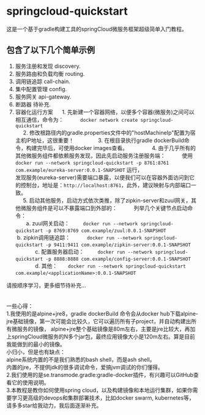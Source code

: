 # springcloud-quickstart
这是一个基于gradle构建工具的springCloud微服务框架超级简单入门教程。

## 包含了以下几个简单示例
1. 服务注册和发现 discovery.
2. 服务路由和负载均衡 routing.
3. 调用链追踪 call-chain.
4. 集中配置管理 config.
5. 服务网关 api-gateway.
6. 断路器 待补充.
7. 容器化运行方案
      1. 先新建一个容器网络，以便多个容器(微服务)之间可以相互通信，命令为：           
        ```docker network create springcloud-quickstart```        
      2.  修改根路径内的gradle.properties文件中的"hostMachineIp"配置为宿主机IP地址，这很重要！          
      3.  在根目录执行gradle dockerBuild命令，构建完毕后，可使用docker images查看。           
      4.  由于几乎所有的其他微服务组件都依赖服务发现，因此先启动服务注册服务端：          
        使用 ```docker run --network springcloud-quickstart -p 8761:8761 com.example/eureka-server:0.0.1-SNAPSHOT``` 运行，        
        发现服务(eureka-server)需要端口暴露，以便我们可以在容器外面访问到它的控制台，地址是：`http://localhost:8761`，此外，建议映射与内部端口一致。           
      5.  启动其他服务，启动方式依次类推，除了zipkin-server和zuul网关，其他微服务组件是可以不暴露端口到外部的：          
        列举几个关键节点启动命令：         
        a.  zuul网关启动：        
        ```docker run --network springcloud-quickstart -p 8769:8769 com.example/zuul:0.0.1-SNAPSHOT```            
        b.  zipkin调用链追踪：          
        ```docker run --network springcloud-quickstart -p 9411:9411 com.example/zipkin-server:0.0.1-SNAPSHOT```           
        c.  配置服务器启动：        
        ```docker run --network springcloud-quickstart -p 8888:8888 com.example/config-server:0.0.1-SNAPSHOT```          
        d.  其他：       
        ```docker run --network springcloud-quickstart com.example/<applicationName>:0.0.1-SNAPSHOT```        

请按顺序学习，更多细节待补充...
<br/><br/><br/>
一些心得：<br/>
1.我使用的是alpine+jre8，gradle dockerBuild 命令会从docker hub下载alpine-jre基础镜像，第一次可能会比较久，它可以遍历所有子project，并自动构建出所有微服务的镜像，
    alpine+jre整个基础镜像是80m左右，主要是jre比较大，再加上springCloud微服务的N多个jar包，最终应用镜像大小是120m左右。算是目前我能做到的最小的镜像。<br/>
    小归小，但是也有缺点：<br/>
    alpine系统内置的不是我们熟悉的bash shell，而是ash shell。<br/>
    内置的jre，不提供jdk的很多调试命令，爱搞jvm调试的你们懂得。<br/>
2.我们使用的是se.transmode.gradle:gradle-docker插件，有兴趣可以GitHub查看它的使用说明。<br/>
3.本教程是教你如何使用spring cloud，以及构建镜像和本地运行集群，如果你需要学习更高级的devops和集群部署技术，比如docker swarm, kubernetes等，请多多star给我动力，我后面逐渐补充。
